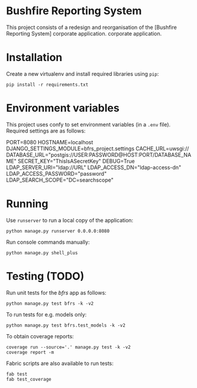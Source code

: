 # Bushfire Reporting System

This project consists of a redesign and reorganisation of the [Bushfire
Reporting System] corporate application.
corporate application.

# Installation

Create a new virtualenv and install required libraries using `pip`:

    pip install -r requirements.txt

# Environment variables

This project uses confy to set environment
variables (in a `.env` file). Required settings are as follows:

PORT=8080
HOSTNAME=localhost
DJANGO_SETTINGS_MODULE=bfrs_project.settings
CACHE_URL=uwsgi://
DATABASE_URL="postgis://USER:PASSWORD@HOST:PORT/DATABASE_NAME"
SECRET_KEY="ThisIsASecretKey"
DEBUG=True
LDAP_SERVER_URI="ldap://URL"
LDAP_ACCESS_DN="ldap-access-dn"
LDAP_ACCESS_PASSWORD="password"
LDAP_SEARCH_SCOPE="DC=searchscope"

# Running

Use `runserver` to run a local copy of the application:

    python manage.py runserver 0.0.0.0:8080

Run console commands manually:

    python manage.py shell_plus

# Testing (TODO)

Run unit tests for the *bfrs* app as follows:

    python manage.py test bfrs -k -v2

To run tests for e.g. models only:

    python manage.py test bfrs.test_models -k -v2

To obtain coverage reports:

    coverage run --source='.' manage.py test -k -v2
    coverage report -m

Fabric scripts are also available to run tests:

    fab test
    fab test_coverage
